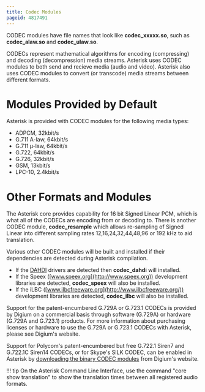 ```yaml
---
title: Codec Modules
pageid: 4817491
---
```


CODEC modules have file names that look like **codec_xxxxx.so**, such as **codec_alaw.so** and **codec_ulaw.so**.

CODECs represent mathematical algorithms for encoding (compressing) and decoding (decompression) media streams. Asterisk uses CODEC modules to both send and recieve media (audio and video). Asterisk also uses CODEC modules to convert (or transcode) media streams between different formats.

Modules Provided by Default
===========================

Asterisk is provided with CODEC modules for the following media types:

* ADPCM, 32kbit/s
* G.711 A-law, 64kbit/s
* G.711 µ-law, 64kbit/s
* G.722, 64kbit/s
* G.726, 32kbit/s
* GSM, 13kbit/s
* LPC-10, 2.4kbit/s

Other Formats and Modules
=========================

The Asterisk core provides capability for 16 bit Signed Linear PCM, which is what all of the CODECs are encoding from or decoding to. There is another CODEC module, **codec_resample** which allows re-sampling of Signed Linear into different sampling rates 12,16,24,32,44,48,96 or 192 kHz to aid translation.

Various other CODEC modules will be built and installed if their dependencies are detected during Asterisk compilation.

* If the [DAHDI](/Getting-Started/Installing-Asterisk/Installing-Asterisk-From-Source/Building-and-Installing-DAHDI) drivers are detected then **codec_dahdi** will installed.
* If the Speex ([www.speex.org](http://www.speex.org)) development libraries are detected, **codec_speex** will also be installed.
* If the iLBC ([www.ilbcfreeware.org](http://www.ilbcfreeware.org/)) development libraries are detected, **codec_ilbc** will also be installed.

Support for the patent-encumbered G.729A or G.723.1 CODECs is provided by Digium on a commercial basis through software (G.729A) or hardware (G.729A and G.723.1) products. For more information about purchasing licenses or hardware to use the G.729A or G.723.1 CODECs with Asterisk, please see Digium's website.

Support for Polycom's patent-encumbered but free G.722.1 Siren7 and G.722.1C Siren14 CODECs, or for Skype's SILK CODEC, can be enabled in Asterisk by [downloading the binary CODEC modules](http://downloads.digium.com/pub/telephony/) from Digium's website.




!!! tip 
    On the Asterisk Command Line Interface, use the command "core show translation" to show the translation times between all registered audio formats.

      
[//]: # (end-tip)



